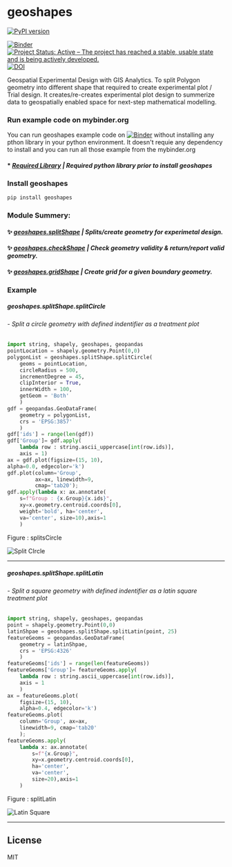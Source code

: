 # geoshapes
[![PyPI version](https://badge.fury.io/py/geoshapes.svg)](https://badge.fury.io/py/geoshapes)

[![Binder](https://mybinder.org/badge_logo.svg)](https://mybinder.org/v2/gh/abiraihan/geoshapes.git/master)
[![Project Status: Active – The project has reached a stable, usable state and is being actively developed.](https://www.repostatus.org/badges/latest/active.svg)](https://www.repostatus.org/#active)
[![DOI](https://zenodo.org/badge/DOI/10.5281/zenodo.5559438.svg)](https://doi.org/10.5281/zenodo.5559438)

Geospatial Experimental Design with GIS Analytics.
To split Polygon geometry into different shape that required to create
experimental plot / Trial design. It creates/re-creates experimental
plot design to summerize data to geospatially enabled space for next-step
mathematical modelling.


### Run example code on mybinder.org
You can run geoshapes example code on [![Binder](https://mybinder.org/badge_logo.svg)](https://mybinder.org/v2/gh/abiraihan/geoshapes/8d441eef49cd387980a86ec230a84fde012390a3?urlpath=lab%2Ftree%2Fexample%2FsplitShape.ipynb) without installing any pthon library in your python environment.
It doesn't requie any dependency to install and you can run all those example from the mybinder.org


#### * *<a href="./docs/usage.rst">Required Library</a> | Required python library prior to install geoshapes*

### Install geoshapes
```python
pip install geoshapes
```

### Module Summery:

#### :sparkles: *<a href="./docs/splitShape.rst">geoshapes.splitShape</a> | Splits/create geometry for experimetal design.*
#### :sparkles: *<a href="./docs/checkShape.rst">geoshapes.checkShape</a> | Check geometry validity & return/report valid geometry.*
#### :sparkles: *<a href="./docs/gridShape.rst">geoshapes.gridShape</a> | Create grid for a given boundary geometry.*


### Example
##### geoshapes.splitShape.splitCircle
###### - Split a circle geometry with defined indentifier as a treatment plot
```python
import string, shapely, geoshapes, geopandas
pointLocation = shapely.geometry.Point(0,0)
polygonList = geoshapes.splitShape.splitCircle(
    geoms = pointLocation,
    circleRadius = 500,
    incrementDegree = 45,
    clipInterior = True,
    innerWidth = 100,
    getGeom = 'Both'
    )
gdf = geopandas.GeoDataFrame(
    geometry = polygonList,
    crs = 'EPSG:3857'
    )
gdf['ids'] = range(len(gdf))
gdf['Group']= gdf.apply(
    lambda row : string.ascii_uppercase[int(row.ids)],
    axis = 1)
ax = gdf.plot(figsize=(15, 10),
alpha=0.0, edgecolor='k')
gdf.plot(column='Group',
         ax=ax, linewidth=9,
         cmap='tab20');
gdf.apply(lambda x: ax.annotate(
    s=f"Group : {x.Group}{x.ids}",
    xy=x.geometry.centroid.coords[0],
    weight='bold', ha='center',
    va='center', size=10),axis=1
    )
```

Figure : splitsCircle

![Split CIrcle](https://github.com/abiraihan/geoshapes/blob/master/docs/images/splitCircle.png)
_____



##### geoshapes.splitShape.splitLatin
###### - Split a square geometry with defined indentifier as a latin square treatment plot
```python
import string, shapely, geoshapes, geopandas
point = shapely.geometry.Point(0,0)
latinShpae = geoshapes.splitShape.splitLatin(point, 25)
featureGeoms = geopandas.GeoDataFrame(
    geometry = latinShpae,
    crs = 'EPSG:4326'
    )
featureGeoms['ids'] = range(len(featureGeoms))
featureGeoms['Group']= featureGeoms.apply(
    lambda row : string.ascii_uppercase[int(row.ids)],
    axis = 1
    )
ax = featureGeoms.plot(
    figsize=(15, 10),
    alpha=0.4, edgecolor='k')
featureGeoms.plot(
    column='Group', ax=ax,
    linewidth=9, cmap='tab20'
    );
featureGeoms.apply(
    lambda x: ax.annotate(
        s=f"{x.Group}",
        xy=x.geometry.centroid.coords[0],
        ha='center',
        va='center',
        size=20),axis=1
    )
```

Figure : splitLatin

![Latin Square](https://github.com/abiraihan/geoshapes/blob/master/docs/images/latinSquare.png)
_____


License
----
MIT
